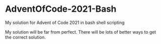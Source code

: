 # AdventOfCode-2021-Bash
My solution for Advent of Code 2021 in bash shell scripting

My solution will be far from perfect. There will be lots of better ways to get the correct solution.
